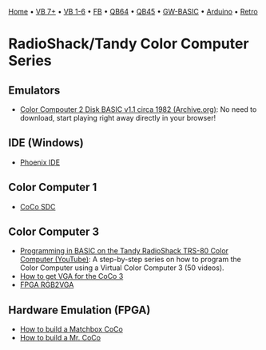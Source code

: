 [Home](https://gotbasic.com) • [VB 7+](VB.md) • [VB 1-6](vb6.md) • [FB](FreeBASIC.md) • [QB64](QB64.md) • [QB45](QB.md) • [GW-BASIC](GW-BASIC.md) • [Arduino](AVR.md) • [Retro](micros.md)

# RadioShack/Tandy Color Computer Series

## Emulators

- [Color Compouter 2 Disk BASIC v1.1 circa 1982 (Archive.org)](https://archive.org/details/coco2cart_Color_Computer_Disk_BASIC_V1.1_1982_26-3022_Tandy): No need to download, start playing right away directly in your browser!

## IDE (Windows)

- [Phoenix IDE](http://www.cococommunity.net/product/phoenix-ide/)

## Color Computer 1

- [CoCo SDC](http://cocosdc.blogspot.com/?fbclid=IwAR0JquoF2a1xcd-mzVY-7jAoVoz-dU0LeiBYaSDVoVb0TyAOWcRRnmCW1qA)

## Color Computer 3

- [Programming in BASIC on the Tandy RadioShack TRS-80 Color Computer (YouTube)](https://www.youtube.com/playlist?list=PLDfh7JjQaSYA1fP5KwRiOwefFIIF1Alid&fbclid=IwAR02qFC8wrAq8cf6rO4KUGpKb62KE_xaRvrweKEIHlfmy3Mq7E84EO6718U): A step-by-step series on how to program the Color Computer using a Virtual Color Computer 3 (50 videos).
- [How to get VGA for the CoCo 3](http://www.cococommunity.net/vga-for-the-coco-3/)
- [FPGA RGB2VGA](https://sites.google.com/site/tandycocoloco/rgb2vga)

## Hardware Emulation (FPGA)

- [How to build a Matchbox CoCo](http://www.cococommunity.net/how-to-build-your-own-coco-4/)
- [How to build a Mr. CoCo](http://www.cococommunity.net/how-to-build-a-mr-coco/)
